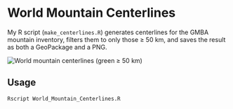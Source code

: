 # World Mountain Centerlines

My R script (`make_centerlines.R`) generates centerlines for the GMBA mountain inventory, filters them to only those ≥ 50 km, and saves the result as both a GeoPackage and a PNG.

![World mountain centerlines (green ≥ 50 km)](World_Mountain_Centerlines.png)

## Usage

```bash
Rscript World_Mountain_Centerlines.R

